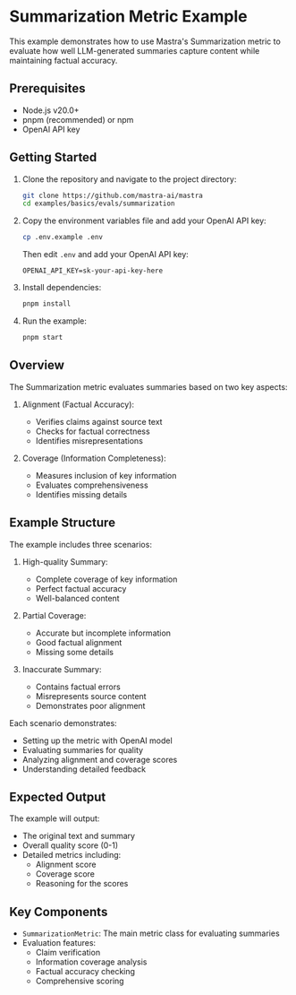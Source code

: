 # Summarization Metric Example

This example demonstrates how to use Mastra's Summarization metric to evaluate how well LLM-generated summaries capture content while maintaining factual accuracy.

## Prerequisites

- Node.js v20.0+
- pnpm (recommended) or npm
- OpenAI API key

## Getting Started

1. Clone the repository and navigate to the project directory:

   ```bash
   git clone https://github.com/mastra-ai/mastra
   cd examples/basics/evals/summarization
   ```

2. Copy the environment variables file and add your OpenAI API key:

   ```bash
   cp .env.example .env
   ```

   Then edit `.env` and add your OpenAI API key:

   ```env
   OPENAI_API_KEY=sk-your-api-key-here
   ```

3. Install dependencies:

   ```bash
   pnpm install
   ```

4. Run the example:

   ```bash
   pnpm start
   ```

## Overview

The Summarization metric evaluates summaries based on two key aspects:

1. Alignment (Factual Accuracy):
   - Verifies claims against source text
   - Checks for factual correctness
   - Identifies misrepresentations

2. Coverage (Information Completeness):
   - Measures inclusion of key information
   - Evaluates comprehensiveness
   - Identifies missing details

## Example Structure

The example includes three scenarios:

1. High-quality Summary:
   - Complete coverage of key information
   - Perfect factual accuracy
   - Well-balanced content

2. Partial Coverage:
   - Accurate but incomplete information
   - Good factual alignment
   - Missing some details

3. Inaccurate Summary:
   - Contains factual errors
   - Misrepresents source content
   - Demonstrates poor alignment

Each scenario demonstrates:

- Setting up the metric with OpenAI model
- Evaluating summaries for quality
- Analyzing alignment and coverage scores
- Understanding detailed feedback

## Expected Output

The example will output:

- The original text and summary
- Overall quality score (0-1)
- Detailed metrics including:
  - Alignment score
  - Coverage score
  - Reasoning for the scores

## Key Components

- `SummarizationMetric`: The main metric class for evaluating summaries
- Evaluation features:
  - Claim verification
  - Information coverage analysis
  - Factual accuracy checking
  - Comprehensive scoring
